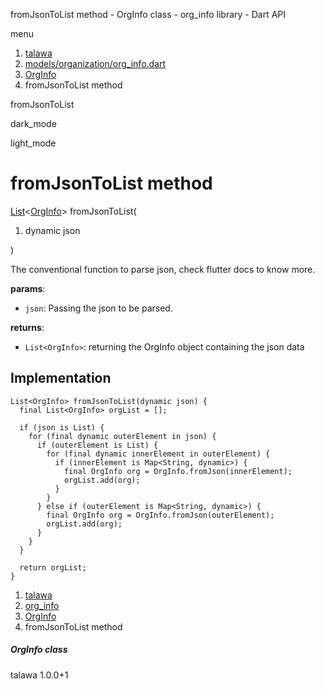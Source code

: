 




fromJsonToList method - OrgInfo class - org\_info library - Dart API







menu

1. [talawa](../../index.html)
2. [models/organization/org\_info.dart](../../file-___home_harshil_Desktop_open-source_palisadoes_talawa_lib_models_organization_org_info/)
3. [OrgInfo](../../file-___home_harshil_Desktop_open-source_palisadoes_talawa_lib_models_organization_org_info/OrgInfo-class.html)
4. fromJsonToList method

fromJsonToList


dark\_mode

light\_mode




# fromJsonToList method


[List](https://api.flutter.dev/flutter/dart-core/List-class.html)<[OrgInfo](../../file-___home_harshil_Desktop_open-source_palisadoes_talawa_lib_models_organization_org_info/OrgInfo-class.html)>
fromJsonToList(

1. dynamic json

)

The conventional function to parse json, check flutter docs to know more.

**params**:

* `json`: Passing the json to be parsed.

**returns**:

* `List<OrgInfo>`: returning the OrgInfo object containing the json data

## Implementation

```
List<OrgInfo> fromJsonToList(dynamic json) {
  final List<OrgInfo> orgList = [];

  if (json is List) {
    for (final dynamic outerElement in json) {
      if (outerElement is List) {
        for (final dynamic innerElement in outerElement) {
          if (innerElement is Map<String, dynamic>) {
            final OrgInfo org = OrgInfo.fromJson(innerElement);
            orgList.add(org);
          }
        }
      } else if (outerElement is Map<String, dynamic>) {
        final OrgInfo org = OrgInfo.fromJson(outerElement);
        orgList.add(org);
      }
    }
  }

  return orgList;
}
```

 


1. [talawa](../../index.html)
2. [org\_info](../../file-___home_harshil_Desktop_open-source_palisadoes_talawa_lib_models_organization_org_info/)
3. [OrgInfo](../../file-___home_harshil_Desktop_open-source_palisadoes_talawa_lib_models_organization_org_info/OrgInfo-class.html)
4. fromJsonToList method

##### OrgInfo class





talawa
1.0.0+1






